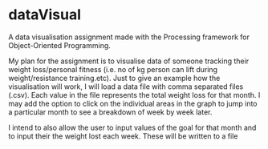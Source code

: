 # dataVisual
A data visualisation assignment made with the Processing framework for Object-Oriented Programming.

My plan for the assignment is to visualise data of someone tracking their weight loss/personal fitness (i.e. no of kg person can lift during weight/resistance training.etc).
Just to give an example how the visualisation will work, I will load a data file with comma separated files (.csv). Each value in the file represents the total weight loss for that month.
I may add the option to click on the individual areas in the graph to jump into a particular month to see a breakdown of week by week later.

I intend to also allow the user to input values of the goal for that month and to input their the weight lost each week. These will be written to a file